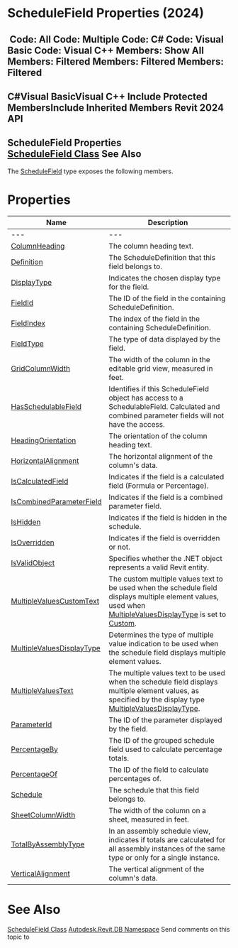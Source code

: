# ScheduleField Properties (2024)

﻿
 Code: All Code: Multiple Code: C# Code: Visual Basic Code: Visual C++  Members: Show All Members: Filtered Members: Filtered Members: Filtered   
---  
C#Visual BasicVisual C++
Include Protected MembersInclude Inherited Members
Revit 2024 API  
---  
ScheduleField Properties  
[ScheduleField Class](3d6b0eb5-ed36-278d-a5df-38b6d600e876.md "ScheduleField Class") See Also  
---  
The [ScheduleField](3d6b0eb5-ed36-278d-a5df-38b6d600e876.md "ScheduleField Class") type exposes the following members.
# Properties
| Name | Description |
| --- | --- |
| --- | --- | --- |
| [ColumnHeading](3890f745-6f24-f81a-9f8f-d8b47c8e3f94.md "ColumnHeading Property") | The column heading text. |
| [Definition](0fa34479-59f2-7f67-4d16-48238dc4d2af.md "Definition Property") | The ScheduleDefinition that this field belongs to. |
| [DisplayType](ca5cd7f7-081e-65f3-b671-2a1c780a5b09.md "DisplayType Property") | Indicates the chosen display type for the field. |
| [FieldId](e7b1a3c3-1ab5-9e65-a59e-fed8a7d27d42.md "FieldId Property") | The ID of the field in the containing ScheduleDefinition. |
| [FieldIndex](9abc75e0-3ae0-9ed8-c6b3-9bc352e4a862.md "FieldIndex Property") | The index of the field in the containing ScheduleDefinition. |
| [FieldType](e73df1b3-d424-afe4-e1fe-dc434eadbc76.md "FieldType Property") | The type of data displayed by the field. |
| [GridColumnWidth](061bfa96-9775-32a8-f66d-858990d96f3b.md "GridColumnWidth Property") | The width of the column in the editable grid view, measured in feet. |
| [HasSchedulableField](263d2b9f-68e3-48a1-5757-4700ba3b1e73.md "HasSchedulableField Property") | Identifies if this ScheduleField object has access to a SchedulableField. Calculated and combined parameter fields will not have the access. |
| [HeadingOrientation](1b39a6a8-e775-d37b-99d5-e93165f350bb.md "HeadingOrientation Property") | The orientation of the column heading text. |
| [HorizontalAlignment](d204d391-a453-2793-db9e-1e30716edbaf.md "HorizontalAlignment Property") | The horizontal alignment of the column's data. |
| [IsCalculatedField](b33bd011-f26c-e617-5b6d-27968c7b09eb.md "IsCalculatedField Property") | Indicates if the field is a calculated field (Formula or Percentage). |
| [IsCombinedParameterField](52da022b-4dcd-09dd-3137-d32f47ccbfee.md "IsCombinedParameterField Property") | Indicates if the field is a combined parameter field. |
| [IsHidden](ee90c427-f957-515b-8d93-252b9da0a40d.md "IsHidden Property") | Indicates if the field is hidden in the schedule. |
| [IsOverridden](04fe4475-4173-f7eb-6c0f-11ee1d11f0f4.md "IsOverridden Property") | Indicates if the field is overridden or not. |
| [IsValidObject](73bbfcdf-4760-b676-98d7-f54e44912457.md "IsValidObject Property") | Specifies whether the .NET object represents a valid Revit entity. |
| [MultipleValuesCustomText](9f57808d-f3cc-cb93-edbd-dcfaad79bb95.md "MultipleValuesCustomText Property") | The custom multiple values text to be used when the schedule field displays multiple element values, used when [MultipleValuesDisplayType](64592725-4f20-d2a0-010d-220a9315ff39.md "MultipleValuesDisplayType Property") is set to [Custom](cc6f0e5f-958c-8062-2b8f-b443b0fae708.md "ScheduleFieldMultipleValuesDisplayType Enumeration"). |
| [MultipleValuesDisplayType](64592725-4f20-d2a0-010d-220a9315ff39.md "MultipleValuesDisplayType Property") | Determines the type of multiple value indication to be used when the schedule field displays multiple element values. |
| [MultipleValuesText](321d43b7-416b-06fd-54c3-15d8d2605f34.md "MultipleValuesText Property") | The multiple values text to be used when the schedule field displays multiple element values, as specified by the display type [MultipleValuesDisplayType](64592725-4f20-d2a0-010d-220a9315ff39.md "MultipleValuesDisplayType Property"). |
| [ParameterId](ecad009d-a968-2adc-9891-128e9ee8074a.md "ParameterId Property") | The ID of the parameter displayed by the field. |
| [PercentageBy](7c606b36-212f-0392-6eb5-799ab748a330.md "PercentageBy Property") | The ID of the grouped schedule field used to calculate percentage totals. |
| [PercentageOf](12f76318-e8fa-d5b8-d52e-434a07f159f9.md "PercentageOf Property") | The ID of the field to calculate percentages of. |
| [Schedule](1b5f2a55-5ea2-e468-b887-7f3c98aa6e85.md "Schedule Property") | The schedule that this field belongs to. |
| [SheetColumnWidth](999e9e46-2259-19f4-cfc1-9c52509a2385.md "SheetColumnWidth Property") | The width of the column on a sheet, measured in feet. |
| [TotalByAssemblyType](672a1283-cdb4-f7fb-b697-f67238c8755c.md "TotalByAssemblyType Property") | In an assembly schedule view, indicates if totals are calculated for all assembly instances of the same type or only for a single instance. |
| [VerticalAlignment](fef1e171-3925-16f5-2a3e-49b3583773ff.md "VerticalAlignment Property") | The vertical alignment of the column's data. |

# See Also
[ScheduleField Class](3d6b0eb5-ed36-278d-a5df-38b6d600e876.md "ScheduleField Class")
[Autodesk.Revit.DB Namespace](87546ba7-461b-c646-cbb1-2cb8f5bff8b2.md "Autodesk.Revit.DB Namespace")
Send comments on this topic to 